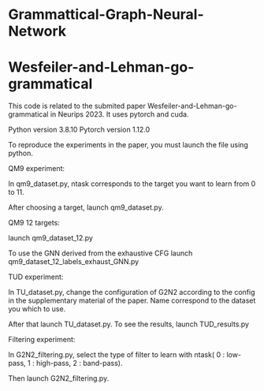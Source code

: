 # Grammattical-Graph-Neural-Network
# Wesfeiler-and-Lehman-go-grammatical


This code is related to the submited paper Wesfeiler-and-Lehman-go-grammatical in Neurips 2023. It uses pytorch and cuda.

Python version 3.8.10
Pytorch version 1.12.0


To reproduce the experiments in the paper, you must launch the file using python.


QM9 experiment:

In qm9_dataset.py, ntask corresponds to the target you want to learn from 0 to 11.

After choosing a target, launch qm9_dataset.py.

QM9 12 targets:

launch qm9_dataset_12.py

To use the GNN derived from the exhaustive CFG launch qm9_dataset_12_labels_exhaust_GNN.py

TUD experiment:

In TU_dataset.py, change the configuration of G2N2 according to the config in the supplementary material of the paper.
Name correspond to the dataset you which to use.

After that launch TU_dataset.py.
To see the results, launch TUD_results.py

Filtering experiment:

In G2N2_filtering.py, select the type of filter to learn with ntask( 0 : low-pass, 1 : high-pass, 2 : band-pass).

Then launch G2N2_filtering.py.


